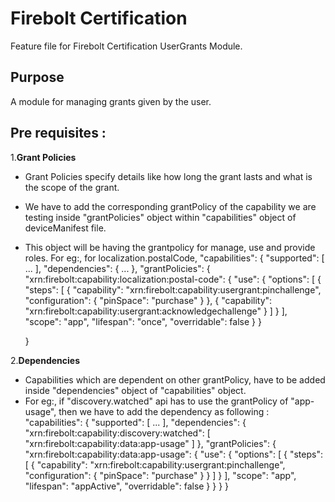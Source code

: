 # Firebolt Certification
Feature file for Firebolt Certification UserGrants Module.

## Purpose
A module for managing grants given by the user.

## Pre requisites :
1.**Grant Policies**
* Grant Policies specify details like how long the grant lasts and what is the scope of the grant. 
* We have to add the corresponding grantPolicy of the capability we are testing inside "grantPolicies" object within "capabilities" object of deviceManifest file.
* This object will be having the grantpolicy for manage, use and provide roles.
  For eg:, for localization.postalCode,
    "capabilities": {
                        "supported": [ 
                            ...
                        ],
                        "dependencies": {
                                ...
                        },
                        "grantPolicies": {
                            "xrn:firebolt:capability:localization:postal-code": {
                                    "use": {
                                        "options": [
                                            {
                                                "steps": [
                                                    {
                                                        "capability": "xrn:firebolt:capability:usergrant:pinchallenge",
                                                        "configuration": {
                                                            "pinSpace": "purchase"
                                                        }
                                                    },
                                                    {
                                                        "capability": "xrn:firebolt:capability:usergrant:acknowledgechallenge"
                                                    }
                                                ]
                                            }
                                        ],
                                        "scope": "app",
                                        "lifespan": "once",
                                        "overridable": false
                                    }
                        }

    }

 2.**Dependencies** 
 * Capabilities which are dependent on other grantPolicy, have to be added inside "dependencies" object of "capabilities" object.
 * For eg:, if "discovery.watched" api has to use the grantPolicy of "app-usage", then we have to add the dependency as following :
    "capabilities": {
                        "supported": [ 
                            ...
                        ],
                        "dependencies": {
                                "xrn:firebolt:capability:discovery:watched": [
                                    "xrn:firebolt:capability:data:app-usage"
                                ]
                        },
                        "grantPolicies": {
                            "xrn:firebolt:capability:data:app-usage": {
                                "use": {
                                "options": [
                                    {
                                    "steps": [
                                        {
                                        "capability": "xrn:firebolt:capability:usergrant:pinchallenge",
                                        "configuration": {
                                            "pinSpace": "purchase"
                                        }
                                        }
                                    ]
                                    }
                                ],
                                "scope": "app",
                                "lifespan": "appActive",
                                "overridable": false
                                }
                            }
                        }
    }
